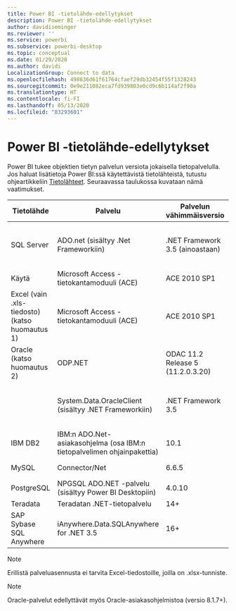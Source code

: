 ```yaml
---
title: Power BI -tietolähde-edellytykset
description: Power BI -tietolähde-edellytykset
author: davidiseminger
ms.reviewer: ''
ms.service: powerbi
ms.subservice: powerbi-desktop
ms.topic: conceptual
ms.date: 01/29/2020
ms.author: davidi
LocalizationGroup: Connect to data
ms.openlocfilehash: 498636d61f61764cfaef29db32454f55f1328243
ms.sourcegitcommit: 0e9e211082eca7fd939803e0cd9c6b114af2f90a
ms.translationtype: HT
ms.contentlocale: fi-FI
ms.lasthandoff: 05/13/2020
ms.locfileid: "83293601"
---
```

# <a name="power-bi-data-source-prerequisites"></a>Power BI -tietolähde-edellytykset
Power BI tukee objektien tietyn palvelun versiota jokaisella tietopalvelulla. Jos haluat lisätietoja Power BI:ssä käytettävistä tietolähteistä, tutustu ohjeartikkeliin [Tietolähteet](desktop-data-sources.md). Seuraavassa taulukossa kuvataan nämä vaatimukset.

| Tietolähde | Palvelu | Palvelun vähimmäisversio | Tietolähteen vähimmäisversio | Tuetut tietolähdeobjektit | Latauslinkki |
| --- | --- | --- | --- | --- | --- |
| SQL Server |ADO.net (sisältyy .Net Frameworkiin) |.NET Framework 3.5 (ainoastaan) |SQL Server 2005+ |Taulukot/näkymät, skalaarifunktiot, taulukkofunktiot |Sisältyy .NET Framework 3.5:een tai uudempaan |
| Käytä |Microsoft Access -tietokantamoduuli (ACE) |ACE 2010 SP1 |Ei rajoitusta |Taulukot/näkymät |[Latauslinkki](https://go.microsoft.com/fwlink/?linkid=285987&clcid=0x409) |
| Excel (vain .xls-tiedosto) (katso huomautus 1) |Microsoft Access -tietokantamoduuli (ACE) |ACE 2010 SP1 |Ei rajoitusta |Taulukot, laskentataulukot |[Latauslinkki](https://go.microsoft.com/fwlink/?linkid=285987&clcid=0x409) |
| Oracle (katso huomautus 2) |ODP.NET |ODAC 11.2 Release 5 (11.2.0.3.20) |9.x+ |Taulukot/näkymät |[Latauslinkki](https://go.microsoft.com/fwlink/?linkid=272376&clcid=0x409) |
| | System.Data.OracleClient (sisältyy .NET Frameworkiin) |.NET Framework 3.5 |9.x+ |Taulukot/näkymät |Sisältyy .NET Framework 3.5:een tai uudempaan |
| IBM DB2 |IBM:n ADO.Net-asiakasohjelma (osa IBM:n tietopalvelimen ohjainpakettia) |10.1 |9.1+ |Taulukot/näkymät |[Latauslinkki](https://go.microsoft.com/fwlink/?linkid=274911&clcid=0x409) |
| MySQL |Connector/Net |6.6.5 |5.1 |Taulukot/näkymät, skalaarifunktiot |[Latauslinkki](https://go.microsoft.com/fwlink/?linkid=278885&clcid=0x409) |
| PostgreSQL |NPGSQL ADO.NET -palvelu (sisältyy Power BI Desktopiin) |4.0.10 |9.4 |Taulukot/näkymät |[Latauslinkki](https://go.microsoft.com/fwlink/?linkid=282716&clcid=0x409) |
| Teradata |Teradatan .NET-tietopalvelu |14+ |12+ |Taulukot/näkymät |[Latauslinkki](https://go.microsoft.com/fwlink/?linkid=278886&clcid=0x409) |
| SAP Sybase SQL Anywhere |iAnywhere.Data.SQLAnywhere for .NET 3.5 |16+ |16+ |Taulukot/näkymät |[Latauslinkki](https://go.microsoft.com/fwlink/?linkid=324846) |

>[!NOTE]
>Erillistä palveluasennusta ei tarvita Excel-tiedostoille, joilla on .xlsx-tunniste.

>[!NOTE]
>Oracle-palvelut edellyttävät myös Oracle-asiakasohjelmistoa (versio 8.1.7+).
> 
> 

